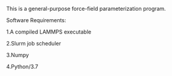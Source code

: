 This is a general-purpose force-field parameterization program.  

Software Requirements:

1.A compiled LAMMPS executable 

2.Slurm job scheduler     

3.Numpy

4.Python/3.7  
